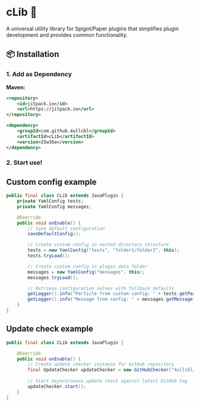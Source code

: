 # cLib 🧩

A universal utility library for Spigot/Paper plugins that simplifies plugin development and provides common functionality.

## 📦 Installation

### 1. Add as Dependency

**Maven:**
```xml
<repository>
    <id>jitpack.io</id>
    <url>https://jitpack.io</url>
</repository>

<dependency>
    <groupId>com.github.4ullcbl</groupId>
    <artifactId>cLib</artifactId>
    <version>25w36a</version>
</dependency>
```
### 2. Start use!

## Custom config example

```java
public final class CLib extends JavaPlugin {
    private YamlConfig tests;
    private YamlConfig messages;

    @Override
    public void onEnable() {
        // Save default configuration
        saveDefaultConfig();

        // Create custom config in nested directory structure
        tests = new YamlConfig("tests", "folder1/folder2", this);
        tests.tryLoad();

        // Create custom config in plugin data folder
        messages = new YamlConfig("messages", this);
        messages.tryLoad();

        // Retrieve configuration values with fallback defaults
        getLogger().info("Particle from custom config: " + tests.getParticle("particle"));
        getLogger().info("Message from config: " + messages.getMessage("hi_message", "default message"));
    }
}
```

## Update check example

```java
public final class CLib extends JavaPlugin {

    @Override
    public void onEnable() {
        // Create update checker instance for GitHub repository
        final UpdateChecker updateChecker = new GitHubChecker("4ullcbl/cLib", this);
        
        // Start asynchronous update check against latest GitHub tag
        updateChecker.start();
    }
}
```
